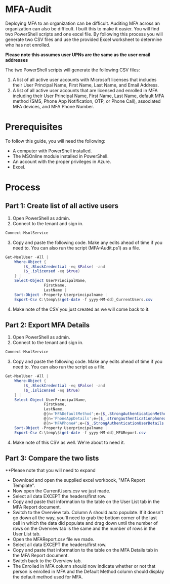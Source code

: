 
# MFA-Audit

Deploying MFA to an organization can be difficult. Auditing MFA across an organization can also be difficult. I built this to make it easier.
You will find two PowerShell scripts and one excel file. By following this process you will generate two CSV files and use the provided Excel worksheet to determine who has not enrolled.

**Please note this assumes user UPNs are the same as the user email addresses**

The two PowerShell scripts will generate the following CSV files:
1. A list of all active user accounts with Microsoft licenses that includes their User Principal Name, First Name, Last Name, and Email Address.
2. A list of all active user accounts that are licensed and enrolled in MFA including their User Principal Name, First Name, Last Name, default MFA method (SMS, Phone App Notification, OTP, or Phone Call), associated MFA devices, and MFA Phone Number.

# Prerequisites

To follow this guide, you will need the following:
- A computer with PowerShell installed.
- The MSOnline module installed in PowerShell.
- An account with the proper privileges in Azure.
- Excel.

# Process
## Part 1: Create list of all active users
1. Open PowerShell as admin.
2.  Connect to the tenant and sign in.
```powershell
Connect-MsolService
```
3. Copy and paste the following code. Make any edits ahead of time if you need to. You can also run the script (MFA-Audit.ps1) as a file.
```powershell
Get-MsolUser -All |
    Where-Object {
        ($_.BlockCredential -eq $False) -and 
        ($_.islicensed -eq $true)
    } |
    Select-Object UserPrincipalName, 
                 FirstName, 
                 LastName |
    Sort-Object -Property Userprincipalname |
    Export-Csv C:\temp\$(get-date -f yyyy-MM-dd)_CurrentUsers.csv
```
4. Make note of the CSV you just created as we will come back to it.

## Part 2: Export MFA Details
1. Open PowerShell as admin.
2. Connect to the tenant and sign in.
```powershell
Connect-MsolService
```
3. Copy and paste the following code. Make any edits ahead of time if you need to. You can also run the script as a file.
```powershell
Get-MsolUser -All |
    Where-Object {
        ($_.BlockCredential -eq $False) -and 
        ($_.islicensed -eq $true)
    } |
    Select-Object UserPrincipalName, 
                 FirstName, 
                 LastName, 
                 @{n='MFADefaultMethod';e={$_.StrongAuthenticationMethods | Where-Object { $_.IsDefault } | Select-Object -Expand MethodType}},
                 @{n='PhoneAppDetails';e={$_.strongauthenticationphoneappdetails | Select-Object -ExpandProperty DeviceName}},
                 @{n='MFAPhone#';e={$_.StrongAuthenticationUserDetails.PhoneNumber}} |
    Sort-Object -Property Userprincipalname |
    Export-Csv C:\temp\$(get-date -f yyyy-MM-dd)_MFAReport.csv
```
4. Make note of this CSV as well. We're about to need it.

## Part 3: Compare the two lists
**Please note that you will need to expand 
- Download and open the supplied excel workbook, "MFA Report Template".
- Now open the CurrentUsers.csv we just made.
- Select all data EXCEPT the headers/first row.
- Copy and paste that information to the table on the User List tab in the MFA Report document.
- Switch to the Overview tab. Column A should auto populate. If it doesn't go down all the way, you'll need to grab the bottom corner of the last cell in which the data did populate and drag down until the number of rows on the Overview tab is the same and the number of rows in the User List tab.
- Open the MFAReport.csv file we made.
- Select all data EXCEPT the headers/first row.
- Copy and paste that information to the table on the MFA Details tab in the MFA Report document.
- Switch back to the Overview tab.
- The Enrolled in MFA column should now indicate whether or not that person is enrolled in MFA and the Default Method column should display the default method used for MFA.